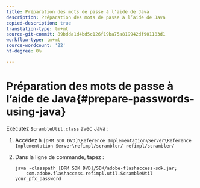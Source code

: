 ```yaml
---
title: Préparation des mots de passe à l’aide de Java
description: Préparation des mots de passe à l’aide de Java
copied-description: true
translation-type: tm+mt
source-git-commit: 89bdda1d4bd5c126f19ba75a819942df901183d1
workflow-type: tm+mt
source-wordcount: '22'
ht-degree: 0%

---
```



# Préparation des mots de passe à l’aide de Java{#prepare-passwords-using-java}

Exécutez `ScrambleUtil.class` avec Java :

1. Accédez à `[DRM SDK DVD]\Reference Implementation\Server\Reference Implementation Server\refimpl/scrambler/ refimpl/scrambler/`
1. Dans la ligne de commande, tapez :

   ```
   java -classpath [DRM SDK DVD]/SDK/adobe-flashaccess-sdk.jar;  
       com.adobe.flashaccess.refimpl.util.ScrambleUtil your_pfx_password
   ```

